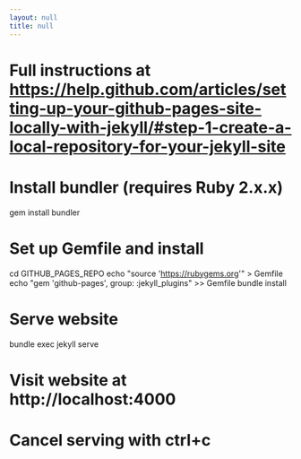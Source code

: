 ```yaml
---
layout: null
title: null
---
```


# Full instructions at https://help.github.com/articles/setting-up-your-github-pages-site-locally-with-jekyll/#step-1-create-a-local-repository-for-your-jekyll-site

# Install bundler (requires Ruby 2.x.x)
gem install bundler

# Set up Gemfile and install
cd GITHUB_PAGES_REPO
echo "source 'https://rubygems.org'" > Gemfile
echo "gem 'github-pages', group: :jekyll_plugins" >> Gemfile
bundle install

# Serve website
bundle exec jekyll serve

# Visit website at http://localhost:4000
# Cancel serving with ctrl+c
